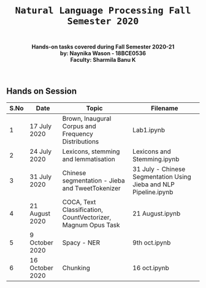 <code>
  <h1 align="center">Natural Language Processing Fall Semester 2020</h1>
</code>

<p align="center"><strong>
  Hands-on tasks covered during Fall Semester 2020-21
  <br>
  by: Naynika Wason - 18BCE0536
  <br>
  Faculty: Sharmila Banu K
  </strong></p>

<br>

## Hands on Session
S.No | Date | Topic | Filename
-----|-----|----- | ----
1 | 17 July 2020 | Brown, Inaugural Corpus and Frequency Distributions | Lab1.ipynb
2 | 24 July 2020 | Lexicons, stemming and lemmatisation | Lexicons and Stemming.ipynb
3 | 31 July 2020 | Chinese segmentation - Jieba and TweetTokenizer | 31 July - Chinese Segmentation Using Jieba and NLP Pipeline.ipynb
4 | 21 August 2020 | COCA, Text Classification, CountVectorizer, Magnum Opus Task | 21 August.ipynb
5 | 9 October 2020 | Spacy - NER | 9th oct.ipynb
6 | 16 October 2020 | Chunking | 16 oct.ipynb

<br>
